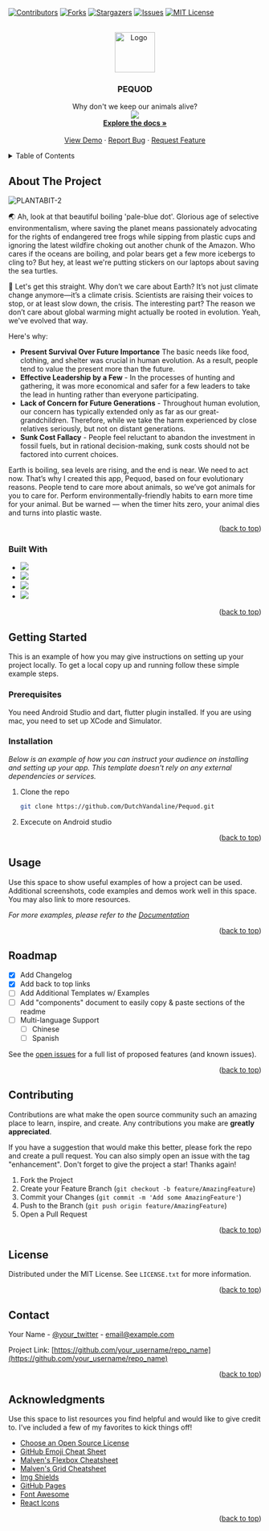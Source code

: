 <a id="readme-top"></a>
[![Contributors][contributors-shield]][contributors-url]
[![Forks][forks-shield]][forks-url]
[![Stargazers][stars-shield]][stars-url]
[![Issues][issues-shield]][issues-url]
[![MIT License][license-shield]][license-url]



<!-- PROJECT LOGO -->
<br />
<div align="center">
  <a href="https://github.com/DutchVandaline/Pequod">
    <img src="https://github.com/user-attachments/assets/ea594440-395a-466f-a09d-9dae66220cf3" alt="Logo" width="80" height="80">
  </a>

  

  <h3 align="center">PEQUOD</h3>

  <p align="center">
    Why don't we keep our animals alive?
    <br />
    <a href="https://apps.apple.com/kr/app/pequod/id6593668188?l=en-GB">
    <img src="https://img.shields.io/badge/AppStore-0D96F6?style=flat-square&logo=appstore&logoColor=white"
        style="height : auto; margin-left : 8px; margin-right : 8px;"/>
    </a>
    <br />
    <a href="https://github.com/DutchVandaline/Pequod"><strong>Explore the docs »</strong></a>
    <br />
    <br />
    <a href="https://github.com/DutchVandaline/Pequod">View Demo</a>
    ·
    <a href="https://github.com/DutchVandaline/Pequod/issues/new?labels=bug&template=bug-report---.md">Report Bug</a>
    ·
    <a href="https://github.com/DutchVandaline/Pequod/issues/new?labels=enhancement&template=feature-request---.md">Request Feature</a>
  </p>
</div>



<!-- TABLE OF CONTENTS -->
<details>
  <summary>Table of Contents</summary>
  <ol>
    <li>
      <a href="#about-the-project">About The Project</a>
      <ul>
        <li><a href="#built-with">Built With</a></li>
      </ul>
    </li>
    <li>
      <a href="#getting-started">Getting Started</a>
      <ul>
        <li><a href="#prerequisites">Prerequisites</a></li>
        <li><a href="#installation">Installation</a></li>
      </ul>
    </li>
    <li><a href="#usage">Usage</a></li>
    <li><a href="#roadmap">Roadmap</a></li>
    <li><a href="#contributing">Contributing</a></li>
    <li><a href="#license">License</a></li>
    <li><a href="#contact">Contact</a></li>
    <li><a href="#acknowledgments">Acknowledgments</a></li>
  </ol>
</details>



<!-- ABOUT THE PROJECT -->
## About The Project
![PLANTABIT-2](https://github.com/user-attachments/assets/556a99cc-cf83-49c7-90d1-c87ac5ca3f60)



🌏 Ah, look at that beautiful boiling 'pale-blue dot'. Glorious age of selective environmentalism, where saving the planet means passionately advocating for the rights of endangered tree frogs while sipping from plastic cups and ignoring the latest wildfire choking out another chunk of the Amazon. Who cares if the oceans are boiling, and polar bears get a few more icebergs to cling to? But hey, at least we're putting stickers on our laptops about saving the sea turtles.

🥤 Let's get this straight. Why don’t we care about Earth? It’s not just climate change anymore—it’s a climate crisis. Scientists are raising their voices to stop, or at least slow down, the crisis. The interesting part? The reason we don’t care about global warming might actually be rooted in evolution. Yeah, we've evolved that way.

Here's why:
* **Present Survival Over Future Importance** The basic needs like food, clothing, and shelter was crucial in human evolution. As a result, people tend to value the present more than the future.
* **Effective Leadership by a Few** - In the processes of hunting and gathering, it was more economical and safer for a few leaders to take the lead in hunting rather than everyone participating.
* **Lack of Concern for Future Generations** - Throughout human evolution, our concern has typically extended only as far as our great-grandchildren. Therefore, while we take the harm experienced by close relatives seriously, but not on distant generations.
* **Sunk Cost Fallacy** - People feel reluctant to abandon the investment in fossil fuels, but in rational decision-making, sunk costs should not be factored into current choices.

Earth is boiling, sea levels are rising, and the end is near. We need to act now. That’s why I created this app, Pequod, based on four evolutionary reasons. People tend to care more about animals, so we’ve got animals for you to care for. Perform environmentally-friendly habits to earn more time for your animal. But be warned — when the timer hits zero, your animal dies and turns into plastic waste. 

<p align="right">(<a href="#readme-top">back to top</a>)</p>



### Built With

* <img src="https://img.shields.io/badge/Flutter-0c469c?style=flat-square&logo=flutter&logoColor=white"
        style="height : auto; margin-left : 0px; margin-right : 0px;"/>
* <img src="https://img.shields.io/badge/Django-003b2a?style=flat-square&logo=django&logoColor=white"
        style="height : auto; margin-left : 0px; margin-right : 0px;"/>
* <img src="https://img.shields.io/badge/Android Studio-6fd089?style=flat-square&logo=androidstudio&logoColor=white"
        style="height : auto; margin-left : 0px; margin-right : 0px;"/>
* <img src="https://img.shields.io/badge/Figma-f83702?style=flat-square&logo=figma&logoColor=white"
        style="height : auto; margin-left : 0px; margin-right : 0px;"/>
  

<p align="right">(<a href="#readme-top">back to top</a>)</p>



<!-- GETTING STARTED -->
## Getting Started

This is an example of how you may give instructions on setting up your project locally.
To get a local copy up and running follow these simple example steps.

### Prerequisites

You need Android Studio and dart, flutter plugin installed.
If you are using mac, you need to set up XCode and Simulator.
### Installation

_Below is an example of how you can instruct your audience on installing and setting up your app. This template doesn't rely on any external dependencies or services._

1. Clone the repo
   ```sh
   git clone https://github.com/DutchVandaline/Pequod.git
   ```
2. Excecute on Android studio

<p align="right">(<a href="#readme-top">back to top</a>)</p>



<!-- USAGE EXAMPLES -->
## Usage

Use this space to show useful examples of how a project can be used. Additional screenshots, code examples and demos work well in this space. You may also link to more resources.

_For more examples, please refer to the [Documentation](https://example.com)_

<p align="right">(<a href="#readme-top">back to top</a>)</p>



<!-- ROADMAP -->
## Roadmap

- [x] Add Changelog
- [x] Add back to top links
- [ ] Add Additional Templates w/ Examples
- [ ] Add "components" document to easily copy & paste sections of the readme
- [ ] Multi-language Support
    - [ ] Chinese
    - [ ] Spanish

See the [open issues](https://github.com/othneildrew/Best-README-Template/issues) for a full list of proposed features (and known issues).

<p align="right">(<a href="#readme-top">back to top</a>)</p>



<!-- CONTRIBUTING -->
## Contributing

Contributions are what make the open source community such an amazing place to learn, inspire, and create. Any contributions you make are **greatly appreciated**.

If you have a suggestion that would make this better, please fork the repo and create a pull request. You can also simply open an issue with the tag "enhancement".
Don't forget to give the project a star! Thanks again!

1. Fork the Project
2. Create your Feature Branch (`git checkout -b feature/AmazingFeature`)
3. Commit your Changes (`git commit -m 'Add some AmazingFeature'`)
4. Push to the Branch (`git push origin feature/AmazingFeature`)
5. Open a Pull Request

<p align="right">(<a href="#readme-top">back to top</a>)</p>



<!-- LICENSE -->
## License

Distributed under the MIT License. See `LICENSE.txt` for more information.

<p align="right">(<a href="#readme-top">back to top</a>)</p>



<!-- CONTACT -->
## Contact

Your Name - [@your_twitter](https://twitter.com/your_username) - email@example.com

Project Link: [https://github.com/your_username/repo_name](https://github.com/your_username/repo_name)

<p align="right">(<a href="#readme-top">back to top</a>)</p>



<!-- ACKNOWLEDGMENTS -->
## Acknowledgments

Use this space to list resources you find helpful and would like to give credit to. I've included a few of my favorites to kick things off!

* [Choose an Open Source License](https://choosealicense.com)
* [GitHub Emoji Cheat Sheet](https://www.webpagefx.com/tools/emoji-cheat-sheet)
* [Malven's Flexbox Cheatsheet](https://flexbox.malven.co/)
* [Malven's Grid Cheatsheet](https://grid.malven.co/)
* [Img Shields](https://shields.io)
* [GitHub Pages](https://pages.github.com)
* [Font Awesome](https://fontawesome.com)
* [React Icons](https://react-icons.github.io/react-icons/search)

<p align="right">(<a href="#readme-top">back to top</a>)</p>



<!-- MARKDOWN LINKS & IMAGES -->
<!-- https://www.markdownguide.org/basic-syntax/#reference-style-links -->
[contributors-shield]: https://img.shields.io/github/contributors/othneildrew/Best-README-Template.svg?style=for-the-badge
[contributors-url]: https://github.com/othneildrew/Best-README-Template/graphs/contributors
[forks-shield]: https://img.shields.io/github/forks/othneildrew/Best-README-Template.svg?style=for-the-badge
[forks-url]: https://github.com/othneildrew/Best-README-Template/network/members
[stars-shield]: https://img.shields.io/github/stars/othneildrew/Best-README-Template.svg?style=for-the-badge
[stars-url]: https://github.com/othneildrew/Best-README-Template/stargazers
[issues-shield]: https://img.shields.io/github/issues/othneildrew/Best-README-Template.svg?style=for-the-badge
[issues-url]: https://github.com/othneildrew/Best-README-Template/issues
[license-shield]: https://img.shields.io/github/license/othneildrew/Best-README-Template.svg?style=for-the-badge
[license-url]: https://github.com/othneildrew/Best-README-Template/blob/master/LICENSE.txt
[linkedin-shield]: https://img.shields.io/badge/-LinkedIn-black.svg?style=for-the-badge&logo=linkedin&colorB=555
[linkedin-url]: https://linkedin.com/in/othneildrew
[product-screenshot]: images/screenshot.png
[Next.js]: https://img.shields.io/badge/next.js-000000?style=for-the-badge&logo=nextdotjs&logoColor=white
[Next-url]: https://nextjs.org/
[React.js]: https://img.shields.io/badge/React-20232A?style=for-the-badge&logo=react&logoColor=61DAFB
[React-url]: https://reactjs.org/
[Vue.js]: https://img.shields.io/badge/Vue.js-35495E?style=for-the-badge&logo=vuedotjs&logoColor=4FC08D
[Vue-url]: https://vuejs.org/
[Angular.io]: https://img.shields.io/badge/Angular-DD0031?style=for-the-badge&logo=angular&logoColor=white
[Angular-url]: https://angular.io/
[Svelte.dev]: https://img.shields.io/badge/Svelte-4A4A55?style=for-the-badge&logo=svelte&logoColor=FF3E00
[Svelte-url]: https://svelte.dev/
[Laravel.com]: https://img.shields.io/badge/Laravel-FF2D20?style=for-the-badge&logo=laravel&logoColor=white
[Laravel-url]: https://laravel.com
[Bootstrap.com]: https://img.shields.io/badge/Bootstrap-563D7C?style=for-the-badge&logo=bootstrap&logoColor=white
[Bootstrap-url]: https://getbootstrap.com
[JQuery.com]: https://img.shields.io/badge/jQuery-0769AD?style=for-the-badge&logo=jquery&logoColor=white
[JQuery-url]: https://jquery.com 



